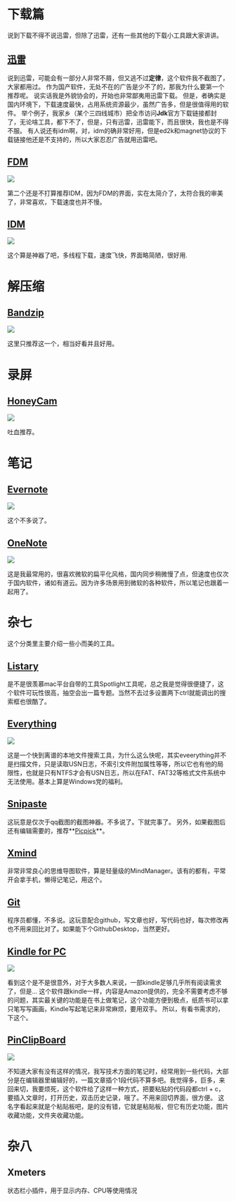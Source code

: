 # 下载篇

说到下载不得不说迅雷，但除了迅雷，还有一些其他的下载小工具跟大家讲讲。
## [迅雷](http://www.xunlei.com/)
说到迅雷，可能会有一部分人非常不屑，但又逃不过**定律**，这个软件我不截图了，大家都用过。
作为国产软件，无处不在的广告是少不了的，那我为什么要第一个推荐呢。
说实话我是外貌协会的，开始也非常鄙夷用迅雷下载。
但是，者确实是国内环境下，下载速度最快，占用系统资源最少，虽然广告多，但是很值得用的软件。
举个例子，我家乡（某个三四线城市）把全市访问**Jdk**官方下载链接都封了，无论啥工具，都下不了，但是，只有迅雷，迅雷能下，而且很快，我也是不得不服。
有人说还有idm啊，对，idm的确非常好用，但是ed2k和magnet协议的下载链接他还是不支持的，所以大家忍忍广告就用迅雷吧。

## [FDM](https://www.freedownloadmanager.org/) 
![](img/FDM.png)

第二个还是不打算推荐IDM，因为FDM的界面，实在太简介了，太符合我的审美了，非常喜欢，下载速度也并不慢。
## [IDM](http://www.internetdownloadmanager.com/)
![](img/IDM.png)

这个算是神器了吧，多线程下载，速度飞快，界面略简陋，很好用.

# 解压缩

## [Bandzip](http://www.bandisoft.com/bandizip/)
![](img/Bandzip.png)

这里只推荐这一个，相当好看并且好用。

# 录屏
## [HoneyCam](http://www.bandisoft.com/honeycam/)
![](img/HoneyCam.png)

吐血推荐。

# 笔记

## [Evernote](https://www.yinxiang.com/)
![](img/Evernote.png)

这个不多说了。
## [OneNote](http://www.onenote.com/download/)
![](img/OneNote.png)

这是我最常用的，很喜欢微软的扁平化风格，国内同步稍微慢了点，但速度也仅次于国内软件，诸如有道云。因为许多场景用到微软的各种软件，所以笔记也跟着一起用了。

# 杂七
这个分类里主要介绍一些小而美的工具。

## [Listary](https://www.listary.com/)
是不是很羡慕mac平台自带的工具Spotlight工具呢，总之我是觉得很便捷了，这个软件可玩性很高，抽空会出一篇专题。当然不去过多设置两下ctrl就能调出的搜索框也很酷了。

## [Everything](http://www.voidtools.com/)
![](img/Everything.png)

这是一个快到离谱的本地文件搜索工具，为什么这么快呢，其实eveerything并不是扫描文件，只是读取USN日志，不索引文件附加属性等等，所以它也有他的局限性，也就是只有NTFS才会有USN日志，所以在FAT、FAT32等格式文件系统中无法使用。基本上算是Windows党的福利。
## [Snipaste](https://www.snipaste.com/)
这玩意是仅次于qq截图的截图神器。不多说了。下就完事了。
另外，如果截图后还有编辑需要的，推荐**[Picpick](https://picpick.app/)**。
## [Xmind](https://www.xmind.net/)
非常非常良心的思维导图软件，算是轻量级的MindManager。该有的都有，平常开会拿手机，懒得记笔记，用这个。
## [Git](https://git-scm.com/)
程序员都懂，不多说。这玩意配合github，写文章也好，写代码也好，每次修改再也不用来回比对了。如果能下个GithubDesktop，当然更好。
## [Kindle for PC](https://www.amazon.com/Amazon-Digital-Services-LLC-Download/dp/B00UB76290)
![](img/Kindle.png)

看到这个是不是很意外，对于大多数人来说，一部kindle足够几乎所有阅读需求了，但是...
这个软件跟kindle一样，内容是Amazon提供的，完全不需要考虑不够的问题，其实最关键的功能是在书上做笔记，这个功能方便到极点，纸质书可以拿只笔写写画画，Kindle写起笔记来非常麻烦，要用双手。
所以，有看书需求的，下这个。
## [PinClipBoard](https://pinclipboard.com/)
![](img/PinclipBoard.png)

不知道大家有没有这样的情况，我写技术方面的笔记时，经常用到一些代码，大部分是在编辑器里编辑好的，一篇文章插个1段代码不算多吧。我觉得多，巨多，来回来切，我要烦死，这个软件给了这样一种方式，把要粘贴的代码段都ctrl + c，要插入文章时，打开历史，双击历史记录，哦了。不用来回切界面，很方便。
这名字看起来就是个粘贴板吧，是的没有错，它就是粘贴板，但它有历史功能，图片收藏功能，文件夹收藏功能。

# 杂八

## Xmeters

状态栏小插件，用于显示内存、CPU等使用情况

